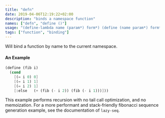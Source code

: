 ```yaml
---
title: "defn"
date: 2019-04-06T12:19:22+02:00
description: "binds a namespace function"
names: ["defn", "define ()"]
usage: "(define-lambda name (param*) form*) (define (name param*) form*)"
tags: ["function", "binding"]
---
```

Will bind a function by name to the current namespace.

#### An Example

~~~scheme
(define (fib i)
  (cond
    [(= i 0) 0]
    [(= i 1) 1]
    [(= i 2) 1]
    [:else   (+ (fib (- i 2)) (fib (- i 1)))]))
~~~

This example performs recursion with no tail call optimization, and no memoization. For a more performant and stack-friendly fibonacci sequence generation example, see the documentation of `lazy-seq`.
